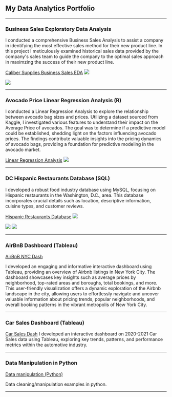 ## My Data Analytics Portfolio

---

### Business Sales Exploratory Data Analysis 
I conducted a comprehensive Business Sales Analysis to assist a company in identifying the most effective sales method for their new product line. In this project I meticulously examined historical sales data provided by the company's sales team to guide the company to the optimal sales approach in maximzing the success of their new product line.

[Caliber Supplies Business Sales EDA](/https://github.com/ryessem7/SalesEDA)
<img src="https://github.com/ryessem7/SalesEDA/assets/98337669/164a4096-ae0a-4db5-a1fe-254161dc68b5"/>

<img src="https://github.com/ryessem7/SalesEDA/assets/98337669/4c0f0be3-20d1-43f2-8ecf-5b39e5a410e2">


--- 

### Avocado Price Linear Regression Analysis (R)
I conducted a Linear Regression Analysis to explore the relationship between avocado bag sizes and prices. Utilizing a dataset sourced from Kaggle, I investigated various features to understand their impact on the Average Price of avocados. The goal was to determine if a predictive model could be established, shedding light on the factors influencing avocado prices. The findings contribute valuable insights into the pricing dynamics of avocado bags, providing a foundation for predictive modeling in the avocado market.

[Linear Regression Analysis](/https://github.com/ryessem7/AvocadoMLR)
<img src="https://github.com/ryessem7/images/assets/graphdos.png"/>

---

### DC Hispanic Restaurants Database (SQL)
I developed a robust food industry database using MySQL, focusing on Hispanic restaurants in the Washington, D.C., area. This database incorporates crucial details such as location, descriptive information, cuisine types, and customer reviews.

[Hispanic Restaurants Database](https://github.com/ryessem7/Group6-Final-INST377SP2022/tree/main)
<img src="https://github.com/ryessem7/Group6-Final-INST377SP2022/blob/3ef5cce796f42388a5d9f30201f4df508d7c836c/assets/images/Screen%20Shot%202022-05-06%20at%206.58.14%20PM.png"/>

<img src="assets/images/rests.png">

<img src="assets/images/revs.png">

---

### AirBnB Dashboard (Tableau)
[AirBnB NYC Dash](https://public.tableau.com/app/profile/ryan.essem/viz/AirbnbDB_17010788237080/Dashboard1)

I developed an engaging and informative interactive dashboard using Tableau, providing an overview of Airbnb listings in New York City. The dashboard showcases key insights such as average prices by neighborhood, top-rated areas and boroughs, total bookings, and more. This user-friendly visualization offers a dynamic exploration of the Airbnb landscape in the city, allowing users to effortlessly navigate and uncover valuable information about pricing trends, popular neighborhoods, and overall booking patterns in the vibrant metropolis of New York City.

---

### Car Sales Dashboard (Tableau)
[Car Sales Dash](https://public.tableau.com/app/profile/ryan.essem/viz/CarSalesDB/Dashboard1)
I developed an interactive dashboard on 2020-2021 Car Sales data using Tableau, exploring key trends, patterns, and performance metrics within the automotive industry.

---

### Data Manipulation in Python
[Data manipulation (Python) ](https://github.com/ryessem7/PythonDataManip)

Data cleaning/manipulation examples in python. 



---
<p style="font-size:11px">
